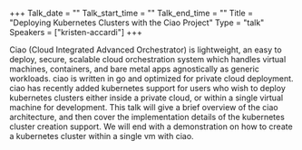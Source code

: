 +++
Talk_date = ""
Talk_start_time = ""
Talk_end_time = ""
Title = "Deploying Kubernetes Clusters with the Ciao Project"
Type = "talk"
Speakers = ["kristen-accardi"]
+++

Ciao (Cloud Integrated Advanced Orchestrator) is lightweight, an easy to deploy, secure, scalable cloud orchestration system which handles virtual machines, containers, and bare metal apps agnostically as generic workloads. ciao is written in go and optimized for private cloud deployment. ciao has recently added kubernetes support for users who wish to deploy kubernetes clusters either inside a private cloud, or within a single virtual machine for development. This talk will give a brief overview of the ciao architecture, and then cover the implementation details of the kubernetes cluster creation support. We will end with a demonstration on how to create a kubernetes cluster within a single vm with ciao.

